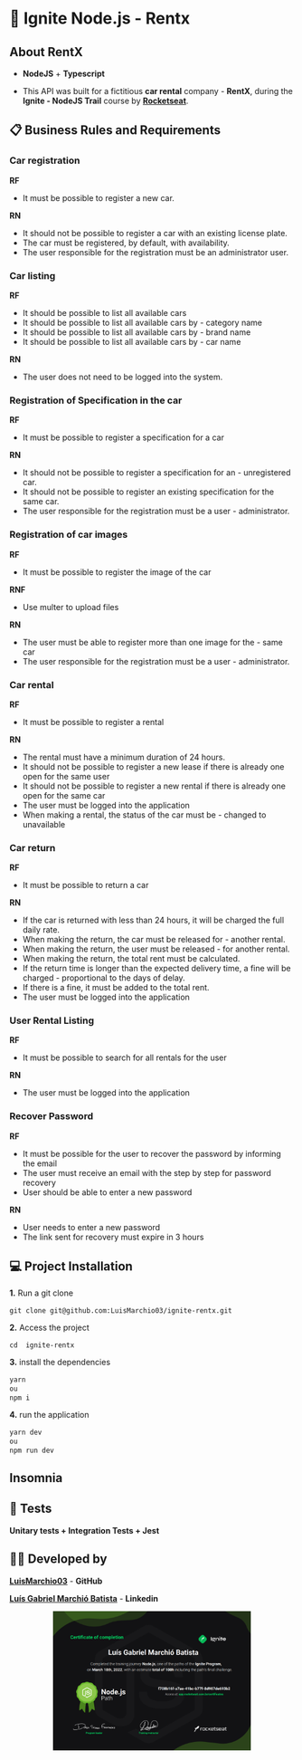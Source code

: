 # 🚀 Ignite Node.js - Rentx


## About RentX
    
- **NodeJS** + **Typescript**

- This API was built for a fictitious **car rental** company - **RentX**, during the **Ignite - NodeJS Trail** course by [**Rocketseat**](https://github.com/Rocketseat).

## 📋 Business Rules and Requirements
### Car registration

**RF**
- It must be possible to register a new car.


**RN**
- It should not be possible to register a car with an existing license plate.
- The car must be registered, by default, with availability.
- The user responsible for the registration must be an administrator user.

### Car listing

**RF**
- It should be possible to list all available cars
- It should be possible to list all available cars by - category name
- It should be possible to list all available cars by - brand name
- It should be possible to list all available cars by - car name

**RN**
- The user does not need to be logged into the system.


### Registration of Specification in the car

**RF**
- It must be possible to register a specification for a car


**RN**
- It should not be possible to register a specification for an - unregistered car.
- It should not be possible to register an existing specification for the same car.
- The user responsible for the registration must be a user - administrator.


### Registration of car images

**RF**
- It must be possible to register the image of the car

**RNF**
- Use multer to upload files

**RN**
- The user must be able to register more than one image for the - same car
- The user responsible for the registration must be a user - administrator.


### Car rental

**RF**
- It must be possible to register a rental


**RN**
- The rental must have a minimum duration of 24 hours.
- It should not be possible to register a new lease if there is already one open for the same user
- It should not be possible to register a new rental if there is already one open for the same car
- The user must be logged into the application
- When making a rental, the status of the car must be - changed to unavailable


### Car return

**RF**
- It must be possible to return a car

**RN**
- If the car is returned with less than 24 hours, it will be charged the full daily rate.
- When making the return, the car must be released for - another rental.
- When making the return, the user must be released - for another rental.
- When making the return, the total rent must be calculated.
- If the return time is longer than the expected delivery time, a fine will be charged - proportional to the days of delay.
- If there is a fine, it must be added to the total rent.
- The user must be logged into the application


### User Rental Listing

**RF**
- It must be possible to search for all rentals for the user

**RN**
- The user must be logged into the application


### Recover Password

**RF**
- It must be possible for the user to recover the password by informing the email
- The user must receive an email with the step by step for password recovery
- User should be able to enter a new password

**RN**
- User needs to enter a new password
- The link sent for recovery must expire in 3 hours



## 💻 Project Installation
**1.** Run a git clone
```
git clone git@github.com:LuisMarchio03/ignite-rentx.git
``` 
**2.** Access the project
```
cd  ignite-rentx
``` 
**3.** install the dependencies
```
yarn 
ou
npm i
```
**4.** run the application
```
yarn dev
ou
npm run dev
```

## Insomnia


## 🧪 Tests
**Unitary tests + Integration Tests + Jest**

## 👨‍💻 Developed by

[**LuisMarchio03**](https://github.com/LuisMarchio03) - **GitHub**

[**Luís Gabriel Marchió Batista**](https://www.linkedin.com/in/lu%C3%ADs-gabriel-marchi%C3%B3-batista-a0aa64206/) - **Linkedin**

<p align="center">
  <img src=".github/ignite-nodejs.png" width="350" title="Luís Gabriel - Trilha Node.js Ignite">
</p>

